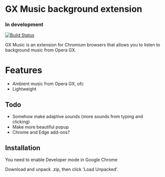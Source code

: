 # GX Music background extension
### In development

[![Build Status](https://travis-ci.org/joemccann/dillinger.svg?branch=master)](https://github.com/mbs0ft/GX-music)

GX Music is an extension for Chromium browsers that allows you 
to listen to background music from Opera GX.

# Features
- Ambient music from Opera GX, ofc
- Lightweight

## Todo
- Somehow make adaptive sounds (more sounds from typing and clicking)
- Make more beautiful popup
- Chrome and Edge add-ons?

## Installation

You need to enable Developer mode in Google Chrome

Download and unpack .zip, then click 'Load Unpacked'.
